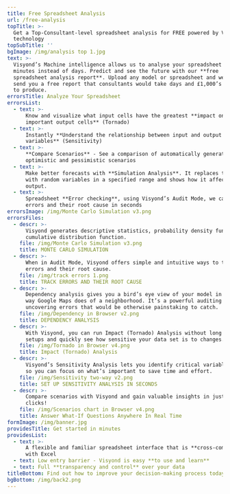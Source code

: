 ```yaml
---
title: Free Spreadsheet Analysis
url: /free-analysis
topTitle: >-
  Get a Top-Consultant-level spreadsheet analysis for FREE powered by Visyond’s
  technology
topSubTitle: ''
bgImage: /img/analysis top 1.jpg
text: >-
  Visyond’s Machine intelligence allows us to analyse your spreadsheet in
  minutes instead of days. Predict and see the future with our **free
  spreadsheet analysis report**. Upload any model or spreadsheet and we will
  send you a free report that consultants would take days and £1,000’s in fees
  to produce.
errorsTitle: Analyze Your Spreadsheet
errorsList:
  - text: >-
      Know and visualize what input cells have the greatest **impact on
      important output cells** (Tornado)
  - text: >-
      Instantly **Understand the relationship between input and output
      variables** (Sensitivity)
  - text: >-
      **Compare Scenarios** - See a comparison of automatically generated
      optimistic and pessimistic scenarios
  - text: >-
      Make better forecasts with **Simulation Analysis**. It replaces the inputs
      with random variables in a specified range and shows how it affects the
      output.
  - text: >-
      Spreadsheet **Error checking**, using Visyond’s Audit Mode, we can track
      errors and their root cause in seconds
errorsImage: /img/Monte Carlo Simulation v3.png
errorsFiles:
  - descr: >-
      Visyond generates descriptive statistics, probability density function and
      cumulative distribution function.
    file: /img/Monte Carlo Simulation v3.png
    title: MONTE CARLO SIMULATION
  - descr: >-
      When in Audit Mode, Visyond offers simple and intuitive ways to track
      errors and their root cause.
    file: /img/track errors 1.png
    title: TRACK ERRORS AND THEIR ROOT CAUSE
  - descr: >-
      Dependency analysis gives you a bird’s eye view of your model in the same
      way Google Maps does of a neighborhood. It’s a powerful auditing tool,
      uncovering errors that would be otherwise painstaking to catch.
    file: /img/Dependency in Browser v2.png
    title: DEPENDENCY ANALYSIS
  - descr: >-
      With Visyond, you can run Impact (Tornado) Analysis without long manual
      setups and quickly see how sensitive your data set is to changes.
    file: /img/Tornado in Browser v4.png
    title: Impact (Tornado) Analysis
  - descr: >-
      Visyond’s Sensitivity Analysis lets you identify critical variables easily
      so you can focus on what’s important to save time and effort.
    file: /img/Sensitivity two-way v2.png
    title: SET UP SENSITIVITY ANALYSIS IN SECONDS
  - descr: >-
      Compare scenarios with Visyond and gain valuable insights in just a few
      clicks!
    file: /img/Scenarios chart in Browser v4.png
    title: Answer What-If Questions Anywhere In Real Time
formImage: /img/banner.jpg
providesTitle: Get started in minutes
providesList:
  - text: >-
      A flexible and familiar spreadsheet interface that is **cross-compatible**
      with Excel
  - text: Low entry barrier - Visyond is easy **to use and learn**
  - text: Full **transparency and control** over your data
titleBottom: Find out how to improve your decision-making process today
bgBottom: /img/back2.png
---
```


